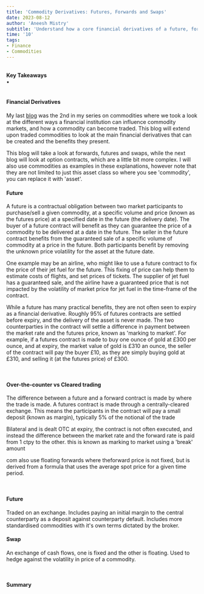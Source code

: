 ```yaml
---
title: 'Commodity Derivatives: Futures, Forwards and Swaps'
date: 2023-08-12
author: 'Aneesh Mistry'
subtitle: 'Understand how a core financial derivatives of a future, forward and swap works.'
time: '10'
tags:
- Finance
- Commodities
---
```

<br>
<strong>Key Takeaways</strong><br>
&#8226; <br>

<br>
<h4>Financial Derivatives</h4>
<p>
My last <a href="https://aneesh.co.uk/how-financial-institutions-use-commodities" target="_blank">blog</a> was the 2nd in my series on commodities where we took a look at the different ways a financial institution can influence commodity markets, and how a commodity can become traded. This blog will extend upon traded commodities to look at the main financial derivatives that can be created and the benefits they present. 
</p>
<p>
This blog will take a look at forwards, futures and swaps, while the next blog will look at option contracts, which are a little bit more complex. I will also use commodities as examples in these explanations, however note that they are not limited to just this asset class so where you see 'commodity', you can replace it with 'asset'.

<br>
<h4>Future</h4>
<p>
A future is a contractual obligation between two market participants to purchase/sell a given commodity, at a specific volume and price (known as the futures price) at a specified date in the future (the delivery date). The buyer of a future contract will benefit as they can guarantee the price of a commodity to be delivered at a date in the future. The seller in the future contract benefits from the guaranteed sale of a specific volume of commodity at a price in the future. Both participants benefit by removing the unknown price volatility for the asset at the future date.
</p>
<p>
One example may be an airline, who might like to use a future contract to fix the price of their jet fuel for the future. This fixing of price can help them to estimate costs of flights, and set prices of tickets. The supplier of jet fuel has a guaranteed sale, and the airline have a guaranteed price that is not impacted by the volatility of market price for jet fuel in the time-frame of the contract.
</p>
<p>
While a future has many practical benefits, they are not often seen to expiry as a financial derivative. Roughly 95% of futures contracts are settled before expiry, and the delivery of the asset is never made. The two counterparties in the contract will settle a difference in payment between the market rate and the futures price, known as 'marking to market'. For example, if a futures contract is made to buy one ounce of gold at £300 per ounce, and at expiry, the market value of gold is £310 an ounce, the seller of the contract will pay the buyer £10, as they are simply buying gold at £310, and selling it (at the futures price) of £300. 
</p>

<br>
<h4>Over-the-counter vs Cleared trading</h4>
<p>
The difference between a future and a forward contract is made by where the trade is made. A futures contract is made through a centrally-cleared exchange. This means the participants in the contract will pay a small deposit (known as margin), typically 5% of the notional of the trade
</p>
<p>
Bilateral and is dealt OTC
at expiry, the contract is not often executed, and instead the difference between the market rate and the forward rate is paid from 1 ctpy to the other. this is known as marking to market
using a 'break' amount

com also use floating forwards where theforward price is not fixed, but is derived from a formula that uses the average spot price for a given time period. 


</p>

<br>
<h4>Future</h4>
Traded on an exchange. 
Includes paying an initial margin to the central counterparty as a deposit against counterparty default. 
Includes more standardised commodities with it's own terms dictated by the broker. 
<br>
<h4>Swap</h4>
<p>
An exchange of cash flows, one is fixed and the other is floating. 
Used to hedge against the volatility in price of a commodity. 

</p>

<br>
<h4>Summary</h4>
<p>
</p>